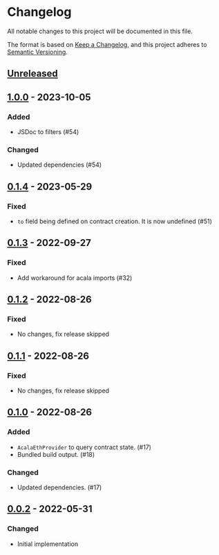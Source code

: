 # Changelog
All notable changes to this project will be documented in this file.

The format is based on [Keep a Changelog](https://keepachangelog.com/en/1.0.0/),
and this project adheres to [Semantic Versioning](https://semver.org/spec/v2.0.0.html).

## [Unreleased]

## [1.0.0] - 2023-10-05
### Added
- JSDoc to filters (#54)

### Changed
- Updated dependencies (#54)

## [0.1.4] - 2023-05-29
### Fixed
- `to` field being defined on contract creation. It is now undefined (#51)

## [0.1.3] - 2022-09-27
### Fixed
- Add workaround for acala imports (#32)

## [0.1.2] - 2022-08-26
### Fixed
- No changes, fix release skipped

## [0.1.1] - 2022-08-26
### Fixed
- No changes, fix release skipped

## [0.1.0] - 2022-08-26
### Added
- `AcalaEthProvider` to query contract state. (#17)
- Bundled build output. (#18)

### Changed
- Updated dependencies. (#17)

## [0.0.2] - 2022-05-31
### Changed
- Initial implementation

[Unreleased]: https://github.com/subquery/datasource-processors/compare/acala-evm-processor/1.0.0...HEAD
[1.0.0]: https://github.com/subquery/datasource-processors/compare/acala-evm-processor/0.1.4...acala-evm-processor/1.0.0
[0.1.4]: https://github.com/subquery/datasource-processors/acala-evm-processor/0.1.3...acala-evm-processor/0.1.4
[0.1.3]: https://github.com/subquery/datasource-processors/acala-evm-processor/0.1.2...acala-evm-processor/0.1.3
[0.1.2]: https://github.com/subquery/datasource-processors/acala-evm-processor/0.1.1...acala-evm-processor/0.1.2
[0.1.1]: https://github.com/subquery/datasource-processors/acala-evm-processor/0.1.0...acala-evm-processor/0.1.1
[0.1.0]: https://github.com/subquery/datasource-processors/acala-evm-processor/0.0.2...acala-evm-processor/0.1.0
[0.0.2]: https://github.com/subquery/datasource-processors/tags/acala-evm-processor/0.0.2
